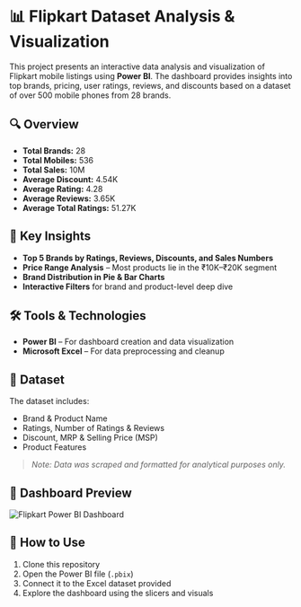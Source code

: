 # 📊 Flipkart Dataset Analysis & Visualization

This project presents an interactive data analysis and visualization of Flipkart mobile listings using **Power BI**. The dashboard provides insights into top brands, pricing, user ratings, reviews, and discounts based on a dataset of over 500 mobile phones from 28 brands.

## 🔍 Overview

* **Total Brands:** 28
* **Total Mobiles:** 536
* **Total Sales:** 10M
* **Average Discount:** 4.54K
* **Average Rating:** 4.28
* **Average Reviews:** 3.65K
* **Average Total Ratings:** 51.27K

## 📌 Key Insights

* **Top 5 Brands by Ratings, Reviews, Discounts, and Sales Numbers**
* **Price Range Analysis** – Most products lie in the ₹10K–₹20K segment
* **Brand Distribution in Pie & Bar Charts**
* **Interactive Filters** for brand and product-level deep dive

## 🛠 Tools & Technologies

* **Power BI** – For dashboard creation and data visualization
* **Microsoft Excel** – For data preprocessing and cleanup

## 📁 Dataset

The dataset includes:

* Brand & Product Name
* Ratings, Number of Ratings & Reviews
* Discount, MRP & Selling Price (MSP)
* Product Features

> *Note: Data was scraped and formatted for analytical purposes only.*

## 📸 Dashboard Preview

![Flipkart Power BI Dashboard](./fc4d4f98-b1d8-4dfb-9ca7-8547e310d586.png)

## 🚀 How to Use

1. Clone this repository
2. Open the Power BI file (`.pbix`)
3. Connect it to the Excel dataset provided
4. Explore the dashboard using the slicers and visuals
